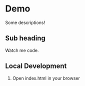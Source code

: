 # Demo

Some descriptions!

## Sub heading

Watch me code.

## Local Development

1. Open index.html in your browser